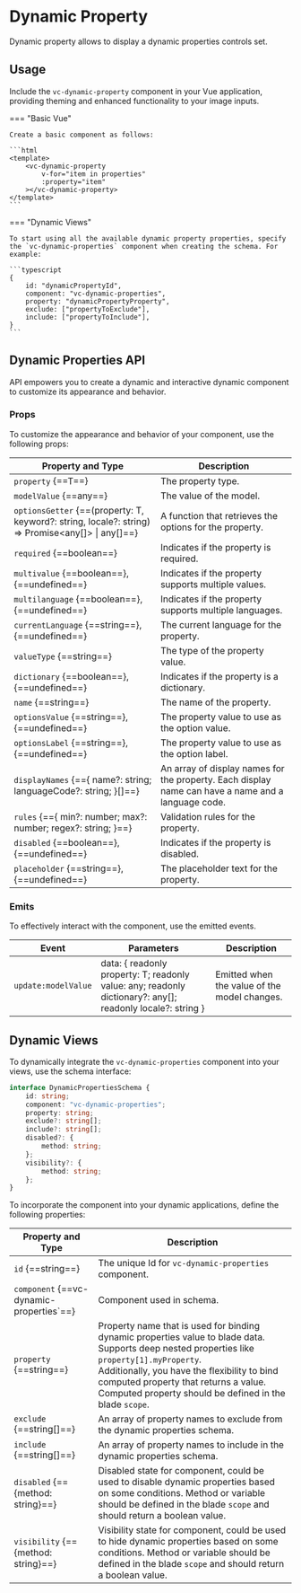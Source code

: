 # Dynamic Property

Dynamic property allows to display a dynamic properties controls set.

## Usage

Include the `vc-dynamic-property` component in your Vue application, providing theming and enhanced functionality to your image inputs.

=== "Basic Vue"

    Create a basic component as follows:

    ```html
    <template>
        <vc-dynamic-property
            v-for="item in properties"
            :property="item"
        ></vc-dynamic-property>
    </template>
    ```

=== "Dynamic Views"

    To start using all the available dynamic property properties, specify the `vc-dynamic-properties` component when creating the schema. For example:

    ```typescript
    {
        id: "dynamicPropertyId",
        component: "vc-dynamic-properties",
        property: "dynamicPropertyProperty",
        exclude: ["propertyToExclude"],
        include: ["propertyToInclude"],
    }
    ```

## Dynamic Properties API

API empowers you to create a dynamic and interactive dynamic component to customize its appearance and behavior.

### Props

To customize the appearance and behavior of your component, use the following props:

| Property and Type                                                         | Description                                                                                                      |
| ------------------------------------------------------------------------- | ---------------------------------------------------------------------------------------------------------------- |
| `property` {==T==}                                                        | The property type.                                                                                               |
| `modelValue` {==any==}                                                    | The value of the model.                                                                                          |
| `optionsGetter` {==(property: T, keyword?: string, locale?: string) => Promise<any[]> \| any[]==} | A function that retrieves the options for the property.                                  |
| `required`      {==boolean==}                                             | Indicates if the property is required.                                                                           |
| `multivalue`    {==boolean==}, {==undefined==}                            | Indicates if the property supports multiple values.                                                              |
| `multilanguage` {==boolean==}, {==undefined==}                            | Indicates if the property supports multiple languages.                                                           |
| `currentLanguage` {==string==}, {==undefined==}                           | The current language for the property.                                                                           |
| `valueType` {==string==}                                                  | The type of the property value.                                                                                  |
| `dictionary` {==boolean==}, {==undefined==}                               | Indicates if the property is a dictionary.                                                                       |
| `name` {==string==}                                                       | The name of the property.                                                                                        |
| `optionsValue` {==string==}, {==undefined==}                              | The property value to use as the option value.                                                                   |
| `optionsLabel` {==string==}, {==undefined==}                              | The property value to use as the option label.                                                                   |
| `displayNames` {=={ name?: string; languageCode?: string; }[]==}          | An array of display names for the property. Each display name can have a name and a language code.               |
| `rules` {=={ min?: number; max?: number; regex?: string; }==}             | Validation rules for the property.                                                                               |
| `disabled` {==boolean==}, {==undefined==}                                 | Indicates if the property is disabled.                                                                           |
| `placeholder` {==string==}, {==undefined==}                               | The placeholder text for the property.                                                                           |


### Emits

To effectively interact with the component, use the emitted events.

| Event | Parameters | Description |
| --- | --- | --- |
| `update:modelValue` | data: { readonly property: T; readonly value: any; readonly dictionary?: any[]; readonly locale?: string } | Emitted when the value of the model changes. |

## Dynamic Views

To dynamically integrate the `vc-dynamic-properties` component into your views, use the schema interface:

```typescript
interface DynamicPropertiesSchema {
    id: string;
    component: "vc-dynamic-properties";
    property: string;
    exclude?: string[];
    include?: string[];
    disabled?: {
        method: string;
    };
    visibility?: {
        method: string;
    };
}
```

To incorporate the component into your dynamic applications, define the following properties:

| Property and Type                             | Description |
| --------------------------------------------- | --- |
| `id` {==string==}                             | The unique Id for `vc-dynamic-properties` component. |
| `component` {==vc-dynamic-properties`==}      | Component used in schema. |
| `property` {==string==}                       | Property name that is used for binding dynamic properties value to blade data.  <br> Supports deep nested properties like `property[1].myProperty`. <br> Additionally, you have the flexibility to bind computed property that returns a value. Computed property should be defined in the blade `scope`. |
| `exclude` {==string[]==}                      | An array of property names to exclude from the dynamic properties schema. |
| `include` {==string[]==}                      | An array of property names to include in the dynamic properties schema. |
| `disabled` {=={method: string}==}             | Disabled state for component, could be used to disable dynamic properties based on some conditions. Method or variable should be defined in the blade `scope` and should return a boolean value. |
| `visibility` {=={method: string}==}           | Visibility state for component, could be used to hide dynamic properties based on some conditions. Method or variable should be defined in the blade `scope` and should return a boolean value. |
